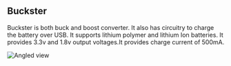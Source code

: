 ## Buckster

Buckster is both buck and boost converter. It also has circuitry to charge the battery over USB. It supports lithium polymer and lithium Ion batteries. It provides 3.3v and 1.8v output voltages.It provides charge current of 500mA.

![Angled view](http://exploreembedded.com/wiki/images/thumb/8/8a/Buckster_angled_view.png/1280px-Buckster_angled_view.png)
 


